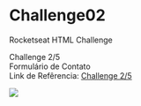 ﻿# Challenge02
Rocketseat HTML Challenge

Challenge 2/5 <br>
Formulário de Contato <br>
Link de Refêrencia:
<a href="https://efficient-sloth-d85.notion.site/2-Formul-rio-de-contato-7bb047fc602f48a1859e02882ddd547b">Challenge 2/5</a>

<img src="https://user-images.githubusercontent.com/26207086/156858844-471097b0-9605-4c5a-8683-7e8953315c7a.jpg"/>
